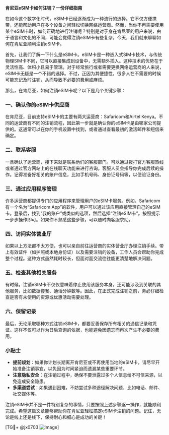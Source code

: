 **肯尼亚eSIM卡如何注销？一份详细指南**

在如今这个数字化时代，eSIM卡已经逐渐成为一种流行的选择。它不仅方便携带，还能帮助用户在多个设备之间轻松切换网络运营商。然而，当你不再需要使用某个eSIM卡时，如何正确地进行注销呢？特别是对于身在肯尼亚的用户来说，由于语言和文化的不同，可能会觉得注销eSIM卡有些复杂。今天，我们就来聊聊如何在肯尼亚顺利注销eSIM卡。

首先，让我们了解一下什么是eSIM卡。eSIM卡是一种嵌入式SIM卡技术，与传统物理SIM卡不同，它可以直接集成到设备中，无需额外插入。这种技术的优势在于灵活性高、体积小且易于管理。对于经常旅行或者需要更换网络运营商的人来说，eSIM卡无疑是一个不错的选择。不过，正因为其便捷性，很多人在不需要的时候可能忘记及时注销，从而导致不必要的费用或麻烦。

那么，在肯尼亚，如何注销eSIM卡呢？以下是几个关键步骤：

### 一、确认你的eSIM卡供应商

在肯尼亚，目前支持eSIM卡的主要有两大运营商：Safaricom和Airtel Kenya。不同的运营商有不同的注销流程，因此第一步就是确认你的eSIM卡是由哪家公司提供的。这通常可以在你的手机设置中找到，或者通过查看最初的激活邮件和短信来确定。

### 二、联系客服

一旦确认了运营商，接下来就是联系他们的客服部门。可以通过拨打官方客服热线或者通过官方网站上的在线聊天功能来进行咨询。客服人员会指导你完成后续的操作。记得准备好相关的账户信息，比如手机号码、身份证号码等，以便验证身份。

### 三、通过应用程序管理

许多运营商都提供专门的应用程序来管理用户的eSIM卡服务。例如，Safaricom有一个名为“Safaricom App”的软件，用户可以通过该应用直接管理自己的eSIM卡。登录后，找到“我的账户”或类似的选项，然后选择“注销eSIM卡”。按照提示一步步操作即可。如果你不熟悉这些步骤，可以随时向客服求助。

### 四、访问实体营业厅

如果以上方法都不太方便，也可以亲自前往运营商的实体营业厅办理注销手续。带上有效证件（如护照或本地身份证）以及需要注销的设备，工作人员会帮助你完成整个过程。这种方式虽然耗时较长，但面对面交流往往能更清楚地解决问题。

### 五、检查其他相关服务

有时候，注销eSIM卡不仅仅意味着停止使用该服务本身，还可能涉及到关联的其他服务，比如数据套餐、通话分钟数等。因此，在正式完成注销之前，务必仔细检查是否有未使用的资源或优惠活动需要处理。

### 六、保留记录

最后，无论采取哪种方式注销eSIM卡，都要妥善保存所有相关的通信记录和凭证。这样不仅可以作为日后查询的依据，也能避免因遗忘而再次产生不必要的费用。

### 小贴士

- **提前规划**：如果你计划长期离开肯尼亚或不再使用当地的eSIM卡，请尽早开始准备注销事宜，以免因为时间紧迫而遗漏某些重要环节。
- **注意隐私安全**：在注销过程中，确保不要泄露过多个人信息给不可信来源，以免造成安全隐患。
- **多渠道尝试**：如果遇到困难，不妨尝试多种途径解决问题，比如电话、邮件、社交媒体等。

注销eSIM卡并不是一件特别复杂的事情，只要按照上述步骤逐一操作，就能顺利完成。希望这篇文章能够帮助你在肯尼亚轻松搞定eSIM卡注销的问题。记住，无论是线上还是线下，保持耐心和细心是成功的关键！

[TG💪+ @jx0703 ![Image](https://github.com/user-attachments/assets/dbca1d08-cadb-493c-b0ec-ad6f7a83f270)]